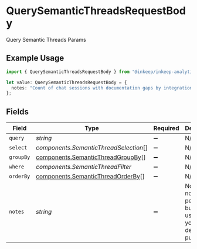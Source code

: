 # QuerySemanticThreadsRequestBody

Query Semantic Threads Params

## Example Usage

```typescript
import { QuerySemanticThreadsRequestBody } from "@inkeep/inkeep-analytics/models/components";

let value: QuerySemanticThreadsRequestBody = {
  notes: "Count of chat sessions with documentation gaps by integration",
};
```

## Fields

| Field                                                                                  | Type                                                                                   | Required                                                                               | Description                                                                            | Example                                                                                |
| -------------------------------------------------------------------------------------- | -------------------------------------------------------------------------------------- | -------------------------------------------------------------------------------------- | -------------------------------------------------------------------------------------- | -------------------------------------------------------------------------------------- |
| `query`                                                                                | *string*                                                                               | :heavy_minus_sign:                                                                     | N/A                                                                                    |                                                                                        |
| `select`                                                                               | *components.SemanticThreadSelection*[]                                                 | :heavy_minus_sign:                                                                     | N/A                                                                                    |                                                                                        |
| `groupBy`                                                                              | [components.SemanticThreadGroupBy](../../models/components/semanticthreadgroupby.md)[] | :heavy_minus_sign:                                                                     | N/A                                                                                    |                                                                                        |
| `where`                                                                                | *components.SemanticThreadFilter*                                                      | :heavy_minus_sign:                                                                     | N/A                                                                                    |                                                                                        |
| `orderBy`                                                                              | [components.SemanticThreadOrderBy](../../models/components/semanticthreadorderby.md)[] | :heavy_minus_sign:                                                                     | N/A                                                                                    |                                                                                        |
| `notes`                                                                                | *string*                                                                               | :heavy_minus_sign:                                                                     | Notes are not persisted, but may be useful for your debugging purposes                 | Count of chat sessions with documentation gaps by integration                          |